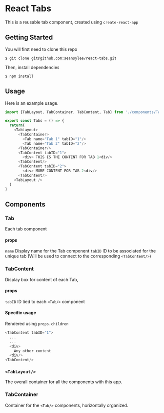 # React Tabs

This is a reusable tab component, created using `create-react-app`

## Getting Started

You will first need to clone this repo 

```
$ git clone git@github.com:seansylee/react-tabs.git
```
Then, install dependencies
```
$ npm install
```

## Usage

Here is an example usage.

```js
import {TabLayout, TabContainer, TabContent, Tab} from './components/TabLayout'

export const Tabs = () => {
  return(
    <TabLayout>
      <TabContainer>
        <Tab name="Tab 1" tabID="1"/>
        <Tab name="Tab 2" tabID="2"/>
      <TabContainer/>
      <TabContent tabID="1">
        <div> THIS IS THE CONTENT FOR TAB 1<div/>
      <TabContent/>
      <TabContent tabID="2">
        <div> MORE CONTENT FOR TAB 2<div/>
      <TabContent/>
    <TabLayout />
  )
}
```

## Components

### Tab

Each tab component

#### props
`name` Display name for the Tab component
`tabID` ID to be associated for the unique tab (Will be used to connect to the corresponding `<TabContent/>`)

### TabContent

Display box for content of each Tab,

#### props
`tabID` ID tied to each `<Tab/>` component
#### Specific usage
Rendered using `props.children`
```js
<TabContent tabID="1">
  ...
  ...
  <div>
    Any other content
  <div/>
<TabContent/>
```

### `<TabLayout/>`
The overall container for all the components with this app.
### TabContainer
Container for the `<Tab/>` components, horizontally organized.

